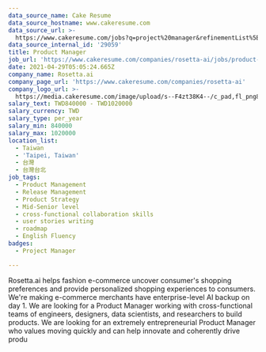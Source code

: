 ```yaml
---
data_source_name: Cake Resume
data_source_hostname: www.cakeresume.com
data_source_url: >-
  https://www.cakeresume.com/jobs?q=project%20manager&refinementList%5Blang_name%5D%5B0%5D=English&refinementList%5Bsalary_type%5D=per_year&range%5Bsalary_range%5D%5Bmin%5D=1000000&page=2
data_source_internal_id: '29059'
title: Product Manager
job_url: 'https://www.cakeresume.com/companies/rosetta-ai/jobs/product-manager-66458a'
date: 2021-04-29T05:05:24.665Z
company_name: Rosetta.ai
company_page_url: 'https://www.cakeresume.com/companies/rosetta-ai'
company_logo_url: >-
  https://media.cakeresume.com/image/upload/s--F4zt38K4--/c_pad,fl_png8,h_200,w_200/v1563302566/ehtwt1w12dzd3p4hth9w.png
salary_text: TWD840000 - TWD1020000
salary_currency: TWD
salary_type: per_year
salary_min: 840000
salary_max: 1020000
location_list:
  - Taiwan
  - 'Taipei, Taiwan'
  - 台灣
  - 台灣台北
job_tags:
  - Product Management
  - Release Management
  - Product Strategy
  - Mid-Senior level
  - cross-functional collaboration skills
  - user stories writing
  - roadmap
  - English Fluency
badges:
  - Project Manager

---
```


Rosetta.ai helps fashion e-commerce uncover consumer's shopping preferences and provide personalized shopping experiences to consumers. We're making e-commerce merchants have enterprise-level AI backup on day 1. We are looking for a Product Manager working with cross-functional teams of engineers, designers, data scientists, and researchers to build products. We are looking for an extremely entrepreneurial Product Manager who values moving quickly and can help innovate and coherently drive produ